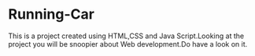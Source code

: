 # Running-Car
This is a project created using HTML,CSS and Java Script.Looking at the project you will be snoopier about Web development.Do have a look on it.
